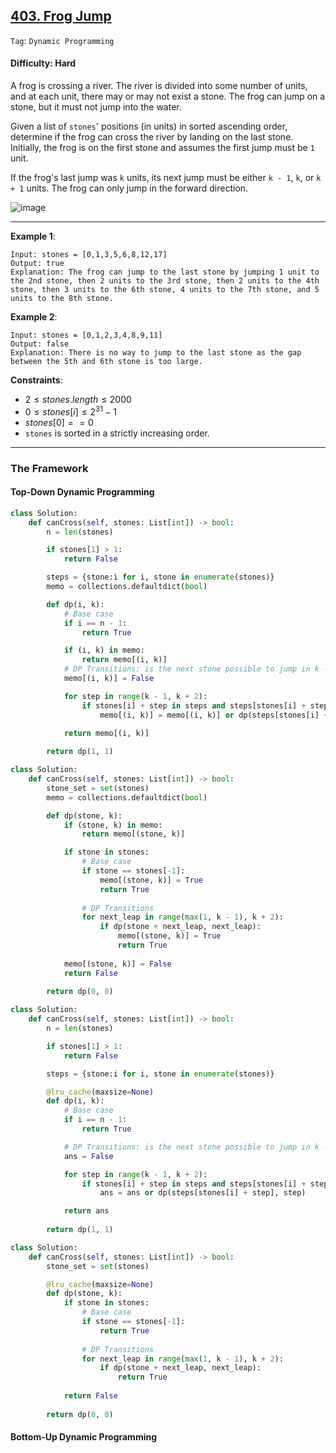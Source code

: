 ## [403. Frog Jump](https://leetcode.com/problems/frog-jump)

```Tag```: ```Dynamic Programming```

#### Difficulty: Hard

A frog is crossing a river. The river is divided into some number of units, and at each unit, there may or may not exist a stone. The frog can jump on a stone, but it must not jump into the water.

Given a list of ```stones```' positions (in units) in sorted ascending order, determine if the frog can cross the river by landing on the last stone. Initially, the frog is on the first stone and assumes the first jump must be ```1``` unit.

If the frog's last jump was ```k``` units, its next jump must be either ```k - 1```, ```k```, or ```k + 1``` units. The frog can only jump in the forward direction.

![image](https://github.com/quananhle/Python/assets/35042430/28de727a-a5cb-45e3-91b2-c41a62074a85)

---

__Example 1__:
```
Input: stones = [0,1,3,5,6,8,12,17]
Output: true
Explanation: The frog can jump to the last stone by jumping 1 unit to the 2nd stone, then 2 units to the 3rd stone, then 2 units to the 4th stone, then 3 units to the 6th stone, 4 units to the 7th stone, and 5 units to the 8th stone.
```

__Example 2__:
```
Input: stones = [0,1,2,3,4,8,9,11]
Output: false
Explanation: There is no way to jump to the last stone as the gap between the 5th and 6th stone is too large.
```

__Constraints__:

- $2 \le stones.length \le 2000$
- $0 \le stones[i] \le 2^{31} - 1$
- $stones[0] == 0$
- ```stones``` is sorted in a strictly increasing order.

---

### The Framework

#### Top-Down Dynamic Programming

```Python
class Solution:
    def canCross(self, stones: List[int]) -> bool:
        n = len(stones)

        if stones[1] > 1: 
            return False

        steps = {stone:i for i, stone in enumerate(stones)}
        memo = collections.defaultdict(bool)

        def dp(i, k):
            # Base case
            if i == n - 1:
                return True

            if (i, k) in memo:
                return memo[(i, k)]
            # DP Transitions: is the next stone possible to jump in k - 1, k, k + 1 units?
            memo[(i, k)] = False

            for step in range(k - 1, k + 2):
                if stones[i] + step in steps and steps[stones[i] + step] > i:
                    memo[(i, k)] = memo[(i, k)] or dp(steps[stones[i] + step], step)

            return memo[(i, k)]
    
        return dp(1, 1)
```

```Python
class Solution:
    def canCross(self, stones: List[int]) -> bool:
        stone_set = set(stones)
        memo = collections.defaultdict(bool)

        def dp(stone, k):
            if (stone, k) in memo:
                return memo[(stone, k)]

            if stone in stones:
                # Base case
                if stone == stones[-1]:
                    memo[(stone, k)] = True
                    return True
                
                # DP Transitions
                for next_leap in range(max(1, k - 1), k + 2):
                    if dp(stone + next_leap, next_leap):
                        memo[(stone, k)] = True
                        return True
            
            memo[(stone, k)] = False
            return False
        
        return dp(0, 0)
```

```Python
class Solution:
    def canCross(self, stones: List[int]) -> bool:
        n = len(stones)

        if stones[1] > 1: 
            return False 	

        steps = {stone:i for i, stone in enumerate(stones)}

        @lru_cache(maxsize=None)
        def dp(i, k):
            # Base case
            if i == n - 1:
                return True

            # DP Transitions: is the next stone possible to jump in k - 1, k, k + 1 units?
            ans = False

            for step in range(k - 1, k + 2):
                if stones[i] + step in steps and steps[stones[i] + step] > i:
                    ans = ans or dp(steps[stones[i] + step], step)

            return ans
    
        return dp(1, 1)
```

```Python
class Solution:
    def canCross(self, stones: List[int]) -> bool:
        stone_set = set(stones)

        @lru_cache(maxsize=None)
        def dp(stone, k):
            if stone in stones:
                # Base case
                if stone == stones[-1]:
                    return True
                
                # DP Transitions
                for next_leap in range(max(1, k - 1), k + 2):
                    if dp(stone + next_leap, next_leap):
                        return True
                
            return False
        
        return dp(0, 0)
```

#### Bottom-Up Dynamic Programming

```Python

```
